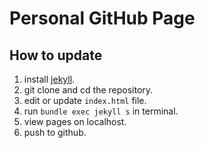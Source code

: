 # Personal GitHub Page


## How to update
1. install [jekyll](https://jekyllrb.com/).
2. git clone and cd the repository.
3. edit or update `index.html` file.
4. run `bundle exec jekyll s` in terminal.
5. view pages on localhost.
6. push to github.